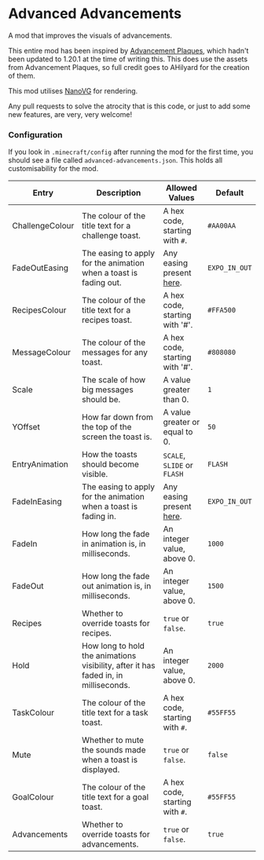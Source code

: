 # Advanced Advancements
A mod that improves the visuals of advancements.

This entire mod has been inspired by [Advancement Plaques](https://github.com/AHilyard/AdvancementPlaques), which
hadn't been updated to 1.20.1 at the time of writing this. This does use the assets from Advancement Plaques,
so full credit goes to AHilyard for the creation of them.

This mod utilises [NanoVG](https://github.com/memononen/nanovg) for rendering.

Any pull requests to solve the atrocity that is this code, or just to add some new features, are very, very welcome!

### Configuration
If you look in `.minecraft/config` after running the mod for the first time, you should see a file called
`advanced-advancements.json`. This holds all customisability for the mod.

| Entry           | Description                                                                         | Allowed Values                                                                                                                        | Default       |
|-----------------|-------------------------------------------------------------------------------------|---------------------------------------------------------------------------------------------------------------------------------------|---------------|
| ChallengeColour | The colour of the title text for a challenge toast.                                 | A hex code, starting with `#`.                                                                                                        | `#AA00AA`     |
| FadeOutEasing   | The easing to apply for the animation when a toast is fading out.                   | Any easing present [here](https://github.com/Wolfsurge/JavaAnimationSystem/blob/master/src/main/java/me/surge/animation/Easing.java). | `EXPO_IN_OUT` |
| RecipesColour   | The colour of the title text for a recipes toast.                                   | A hex code, starting with '#'.                                                                                                        | `#FFA500`     |
| MessageColour   | The colour of the messages for any toast.                                           | A hex code, starting with '#'.                                                                                                        | `#808080`     |
| Scale           | The scale of how big messages should be.                                            | A value greater than 0.                                                                                                               | `1`           |
| YOffset         | How far down from the top of the screen the toast is.                               | A value greater or equal to 0.                                                                                                        | `50`          |
| EntryAnimation  | How the toasts should become visible.                                               | `SCALE`, `SLIDE` or `FLASH`                                                                                                           | `FLASH`       |
| FadeInEasing    | The easing to apply for the animation when a toast is fading in.                    | Any easing present [here](https://github.com/Wolfsurge/JavaAnimationSystem/blob/master/src/main/java/me/surge/animation/Easing.java). | `EXPO_IN_OUT` |
| FadeIn          | How long the fade in animation is, in milliseconds.                                 | An integer value, above 0.                                                                                                            | `1000`        |
| FadeOut         | How long the fade out animation is, in milliseconds.                                | An integer value, above 0.                                                                                                            | `1500`        |
| Recipes         | Whether to override toasts for recipes.                                             | `true` or `false`.                                                                                                                    | `true`        |
| Hold            | How long to hold the animations visibility, after it has faded in, in milliseconds. | An integer value, above 0.                                                                                                            | `2000`        |
| TaskColour      | The colour of the title text for a task toast.                                      | A hex code, starting with `#`.                                                                                                        | `#55FF55`     |
| Mute            | Whether to mute the sounds made when a toast is displayed.                          | `true` or `false`.                                                                                                                    | `false`       |
| GoalColour      | The colour of the title text for a goal toast.                                      | A hex code, starting with `#`.                                                                                                        | `#55FF55`     |
| Advancements    | Whether to override toasts for advancements.                                        | `true` or `false`.                                                                                                                    | `true`        |